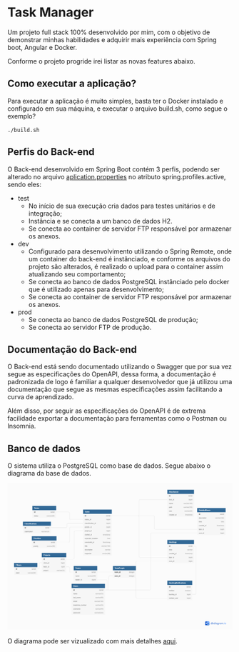 # Task Manager

Um projeto full stack 100% desenvolvido por mim, com o objetivo de demonstrar minhas habilidades e adquirir mais experiência com Spring boot, Angular e Docker.

Conforme o projeto progride irei listar as novas features abaixo.

## Como executar a aplicação?

Para executar a aplicação é muito simples, basta ter o Docker instalado e configurado em sua máquina, e executar o arquivo build.sh, como segue o exemplo?

~~~console
./build.sh
~~~

## Perfis do Back-end

O Back-end desenvolvido em Spring Boot contém 3 perfis, podendo ser alterado no arquivo [aplication.properties](/api/src/main/resources/application.properties) no atributo spring.profiles.active, sendo eles:

- test
    - No início de sua execução cria dados para testes unitários e de integração;
    - Instância e se conecta a um banco de dados H2.
    - Se conecta ao container de servidor FTP responsável por armazenar os anexos.
- dev
    - Configurado para desenvolvimento utilizando o Spring Remote, onde um container do back-end é instânciado, e conforme os arquivos do projeto são alterados, é realizado o upload para o container assim atualizando seu comportamento;
    - Se conecta ao banco de dados PostgreSQL instânciado pelo docker que é utilizado apenas para desenvolvimento;
    - Se conecta ao container de servidor FTP responsável por armazenar os anexos.
- prod
    - Se conecta ao banco de dados PostgreSQL de produção;
    - Se conecta ao servidor FTP de produção.

## Documentação do Back-end

O Back-end está sendo documentado utilizando o Swagger que por sua vez segue as especificações do OpenAPI, dessa forma, a documentação é padronizada de logo é familiar a qualquer desenvolvedor que já utilizou uma documentação que segue as mesmas especificações assim facilitando a curva de aprendizado.

Além disso, por seguir as especificações do OpenAPI é de extrema facilidade exportar a documentação para ferramentas como o Postman ou Insomnia.

## Banco de dados

O sistema utiliza o PostgreSQL como base de dados. Segue abaixo o diagrama da base de dados.

![diagram](/api/docs/DatabaseDiagram.png)

O diagrama pode ser vizualizado com mais detalhes [aqui](https://dbdiagram.io/d/62362e4ebed6183873c38a3f).




